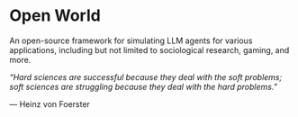 # Open World

An open-source framework for simulating LLM agents for various applications, including but not limited to sociological research, gaming, and more.

*“Hard sciences are successful because they deal with the soft problems; soft sciences are struggling because they deal with the hard problems.”*

— Heinz von Foerster
